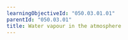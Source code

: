 ```yaml
---
learningObjectiveId: "050.03.01.01"
parentId: "050.03.01"
title: Water vapour in the atmosphere
---
```

